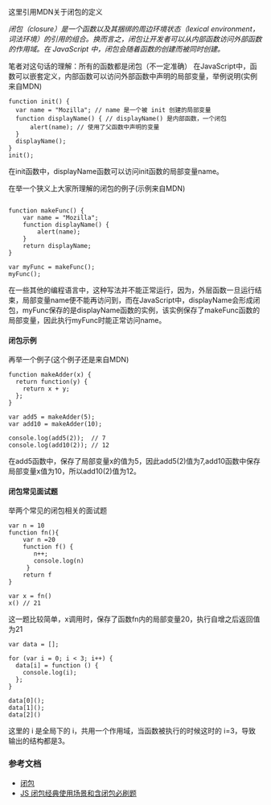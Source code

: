 
这里引用MDN关于闭包的定义

*闭包（closure）是一个函数以及其捆绑的周边环境状态（lexical environment，词法环境）的引用的组合。换而言之，闭包让开发者可以从内部函数访问外部函数的作用域。在 JavaScript 中，闭包会随着函数的创建而被同时创建。*

笔者对这句话的理解：所有的函数都是闭包（不一定准确）
在JavaScript中，函数可以嵌套定义，内部函数可以访问外部函数中声明的局部变量，举例说明(实例来自MDN)
```
function init() {
  var name = "Mozilla"; // name 是一个被 init 创建的局部变量
  function displayName() { // displayName() 是内部函数，一个闭包
      alert(name); // 使用了父函数中声明的变量
  }
  displayName();
}
init();
```

在init函数中，displayName函数可以访问init函数的局部变量name。

在举一个狭义上大家所理解的闭包的例子(示例来自MDN)

```

function makeFunc() {
    var name = "Mozilla";
    function displayName() {
        alert(name);
    }
    return displayName;
}

var myFunc = makeFunc();
myFunc();

```

在一些其他的编程语言中，这种写法并不能正常运行，因为，外层函数一旦运行结束，局部变量name便不能再访问到，而在JavaScript中，displayName会形成闭包，myFunc保存的是displayName函数的实例，该实例保存了makeFunc函数的局部变量，因此执行myFunc时能正常访问name。

#### 闭包示例

再举一个例子(这个例子还是来自MDN)

```
function makeAdder(x) {
  return function(y) {
    return x + y;
  };
}

var add5 = makeAdder(5);
var add10 = makeAdder(10);

console.log(add5(2));  // 7
console.log(add10(2)); // 12
```
在add5函数中，保存了局部变量x的值为5，因此add5(2)值为7,add10函数中保存局部变量x值为10，所以add10(2)值为12。

#### 闭包常见面试题

举两个常见的闭包相关的面试题

```
var n = 10
function fn(){
    var n =20
    function f() {
       n++;
       console.log(n)
     }
    return f
}

var x = fn()
x() // 21

```
这一题比较简单，x调用时，保存了函数fn内的局部变量20，执行自增之后返回值为21

```
var data = [];

for (var i = 0; i < 3; i++) {
  data[i] = function () {
    console.log(i);
  };
}

data[0]();
data[1]();
data[2]()
```

这里的 i 是全局下的 i，共用一个作用域，当函数被执行的时候这时的 i=3，导致输出的结构都是3。



### 参考文档

- [闭包](https://developer.mozilla.org/zh-CN/docs/Web/JavaScript/Closures)
- [JS 闭包经典使用场景和含闭包必刷题](https://juejin.cn/post/6937469222251560990)
